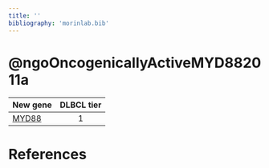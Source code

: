 ```yaml
---
title: ''
bibliography: 'morinlab.bib'
---
```


# @ngoOncogenicallyActiveMYD882011a
|New gene|DLBCL tier|
|:-|:-:|
|[MYD88](MYD88)|1 |

# References

